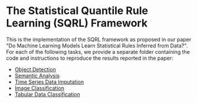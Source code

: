 # The Statistical Quantile Rule Learning (SQRL) Framework

This is the implementation of the SQRL framework as proposed in our paper "Do Machine Learning Models Learn Statistical Rules Inferred from Data?".
For each of the following tasks, we provide a separate folder containing the code and instructions to reproduce the results reported in the paper:
* [Object Detection](object_detection/README.md)
* [Semantic Analysis](semantic_analysis/README.md)
* [Time Series Data Imputation](time_series_imputation/README.md)
* [Image Classification](image_classification/README.md)
* [Tabular Data Classification](tabular_classification/README.md)